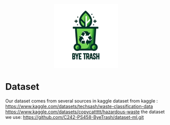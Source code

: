 <p align="center">
  <img 
    width="200" 
    height="200" 
    src="https://github.com/C242-PS458-ByeTrash/ByeTrash/blob/main/logo.png" 
    alt="ByeTrash Logo">
</p>

# Dataset
Our dataset comes from several sources in kaggle 
dataset from kaggle :
https://www.kaggle.com/datasets/techsash/waste-classification-data
https://www.kaggle.com/datasets/copycattttt/hazardous-waste
the dataset we use:
https://github.com/C242-PS458-ByeTrash/dataset-ml.git

